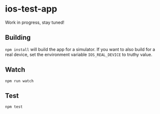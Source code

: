 ios-test-app
===================

Work in progress, stay tuned!

## Building

`npm install` will build the app for a simulator. If you want to also build for a real device, set the environment variable `IOS_REAL_DEVICE` to truthy value.

## Watch

```
npm run watch
```

## Test

```
npm test
```
